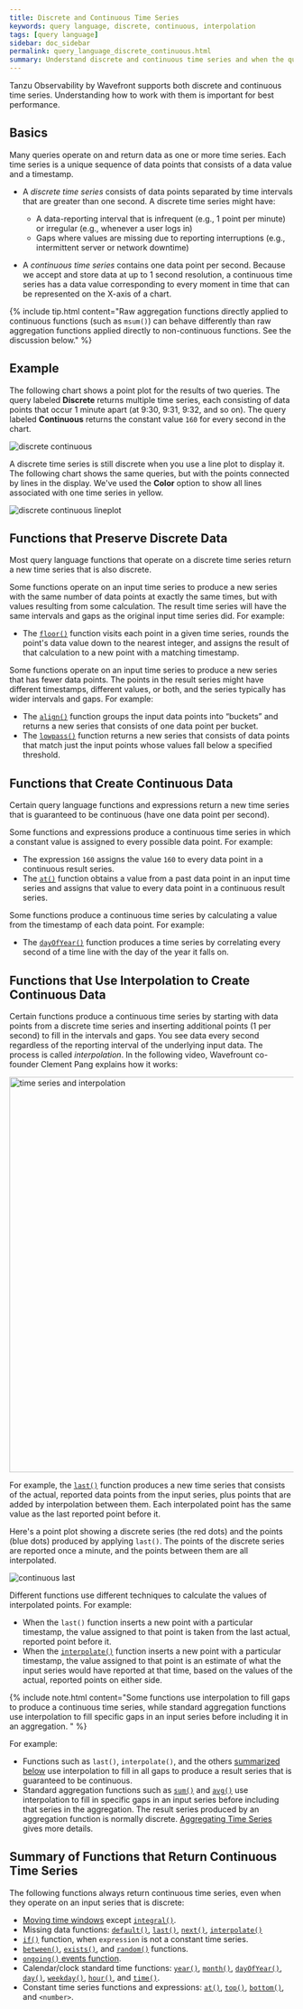 ```yaml
---
title: Discrete and Continuous Time Series
keywords: query language, discrete, continuous, interpolation
tags: [query language]
sidebar: doc_sidebar
permalink: query_language_discrete_continuous.html
summary: Understand discrete and continuous time series and when the query engine performs interpolation.
---
```


Tanzu Observability by Wavefront supports both discrete and continuous time series. Understanding how to work with them is important for best performance. 

## Basics

Many queries operate on and return data as one or more time series. Each time series is a unique sequence of data points that consists of a data value and a timestamp.

* A _discrete time series_ consists of data points separated by time intervals that are greater than one second. A discrete time series might have:
  * A data-reporting interval that is infrequent (e.g., 1 point per minute) or irregular (e.g., whenever a user logs in)
  * Gaps where values are missing due to reporting interruptions (e.g., intermittent server or network downtime)

* A _continuous time series_ contains one data point per second. Because we accept and store data at up to 1 second resolution, a continuous time series has a data value corresponding to every moment in time that can be represented on the X-axis of a chart.

{% include tip.html content="Raw aggregation functions directly applied to continuous functions (such as `msum()`) can behave differently than raw aggregation functions applied directly to non-continuous functions. See the discussion below." %}

## Example

The following chart shows a point plot for the results of two queries. The query labeled **Discrete** returns multiple time series, each consisting of data points that occur 1 minute apart (at 9:30, 9:31, 9:32, and so on). The query labeled **Continuous** returns the constant value `160` for every second in the chart.

![discrete continuous](images/query_language_discrete_continuous.png)

A discrete time series is still discrete when you use a line plot to display it. The following chart shows the same queries, but with the points connected by lines in the display. We've used the **Color** option to show all lines associated with one time series in yellow.

![discrete continuous lineplot](images/query_language_discrete_continuous_lineplot.png)


## Functions that Preserve Discrete Data

Most query language functions that operate on a discrete time series return a new time series that is also discrete.

Some functions operate on an input time series to produce a new series with the same number of data points at exactly the same times, but with values resulting from some calculation.  The result time series will have the same intervals and gaps as the original input time series did. For example:
* The [`floor()`](ts_floor.html) function visits each point in a given time series, rounds the point's data value down to the nearest integer, and assigns the result of that calculation to a new point with a matching timestamp.

Some functions operate on an input time series to produce a new series that has fewer data points. The points in the result series might have different timestamps, different values, or both, and the series typically has wider intervals and gaps. For example:
* The [`align()`](ts_align.html) function groups the input data points into “buckets” and returns a new series that consists of one data point per bucket.
* The [`lowpass()`](ts_lowpass.html) function returns a new series that consists of data points that match just the input points whose values fall below a specified threshold.



## Functions that Create Continuous Data

Certain query language functions and expressions return a new time series that is guaranteed to be continuous (have one data point per second).

Some functions and expressions produce a continuous time series in which a constant value is assigned to every possible data point. For example:
* The expression `160` assigns the value `160` to every data point in a continuous result series.
* The [`at()`](ts_at.html) function obtains a value from a past data point in an input time series and assigns that value to every data point in a continuous result series.

Some functions produce a continuous time series by calculating a value from the timestamp of each data point. For example:
* The [`dayOfYear()`](ts_dayOfYear.html) function produces a time series by correlating every second of a time line with the day of the year it falls on.

## Functions that Use Interpolation to Create Continuous Data

Certain functions produce a continuous time series by starting with data points from a discrete time series and inserting additional points (1 per second) to fill in the intervals and gaps. You see data every second regardless of the reporting interval of the underlying input data. The process is called _interpolation_. In the following video, Wavefrount co-founder Clement Pang explains how it works:

<p><a href="https://youtu.be/9LnDszVrJs4" target="_blank"><img src="/images/v_interpolation.png" style="width: 700px;" alt="time series and interpolation"/></a>
</p>

For example, the [`last()`](ts_last.html) function produces a new time series that consists of the actual, reported data points from the input series, plus points that are added by interpolation between them. Each interpolated point has the same value as the last reported point before it.

Here's a point plot showing a discrete series (the red dots) and the points (blue dots) produced by applying `last()`. The points of the discrete series are reported once a minute, and the points between them are all interpolated.

![continuous last](images/query_language_continuous_last.png)

Different functions use different techniques to calculate the values of interpolated points. For example:
* When the `last()` function inserts a new point with a particular timestamp, the value assigned to that point is taken from the last actual, reported point before it.
* When the [`interpolate()`](ts_interpolate.html) function inserts a new point with a particular timestamp, the value assigned to that point is an estimate of what the input series would have reported at that time, based on the values of the actual, reported points on either side.

{% include note.html content="Some functions use interpolation to fill gaps to produce a continuous time series, while standard aggregation functions use interpolation to fill specific gaps in an input series before including it in an aggregation. " %}

For example:
* Functions such as `last()`, `interpolate()`, and the others [summarized below](#summary-of-functions-that-return-continuous-time-series) use interpolation to fill in all gaps to produce a result series that is guaranteed to be continuous.
* Standard aggregation functions such as [`sum()`](ts_sum.html) and [`avg()`](ts_avg.html) use interpolation to fill in specific gaps in an input series before including that series in the aggregation. The result series produced by an aggregation function is normally discrete. [Aggregating Time Series](query_language_aggregate_functions.html) gives more details.

## Summary of Functions that Return Continuous Time Series

The following functions always return continuous time series, even when they operate on an input series that is discrete:

* [Moving time windows](query_language_reference.html#moving-window-time-functions) except [`integral()`](ts_integral.html).
* Missing data functions: [`default()`](ts_default.html), [`last()`](ts_last.html), [`next()`](ts_next.html), [`interpolate()`](ts_interpolate.html)
* [`if()`](ts_if.html) function, when `expression` is not a constant time series.
* [`between()`](ts_between.html), [`exists()`](ts_exists.html), and [`random()`](ts_random.html) functions.
* [`ongoing()` events function](events_queries_advanced.html#event-set-to-time-series-conversion-functions).
* Calendar/clock standard time functions: [`year()`](ts_year.html), [`month()`](ts_month.html), [`dayOfYear()`](ts_dayOfYear.html), [`day()`](ts_day.html), [`weekday()`](ts_weekday.html), [`hour()`](ts_hour.html), and [`time()`](ts_time.html).
* Constant time series functions and expressions: [`at()`](ts_at.html), [`top()`](ts_top.html), [`bottom()`](ts_bottom.html), and `<number>`.
